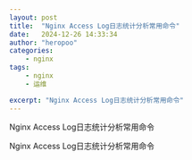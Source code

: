 ```yaml
---
layout: post
title:  "Nginx Access Log日志统计分析常用命令"
date:   2024-12-26 14:33:34
author: "heropoo"
categories: 
    - nginx
tags: 
    - nginx
    - 运维

excerpt: "Nginx Access Log日志统计分析常用命令"
---
```


Nginx Access Log日志统计分析常用命令

Nginx Access Log日志统计分析常用命令

